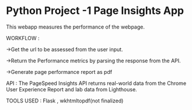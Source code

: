 # Python Project -1 Page Insights App

This webapp measures the performance of the webpage.

WORKFLOW :

->Get the url to be assessed from the user input.

->Return the Performance metrics by parsing the response from the API.

->Generate page performance report as pdf

API :
The PageSpeed Insights API returns real-world data from the Chrome User Experience Report and lab data from Lighthouse.

TOOLS USED :
Flask , 
wkhtmltopdf(not finalized)

